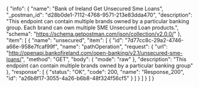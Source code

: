 {
  "info": {
    "name": "Bank of Ireland Get Unsecured Sme Loans",
    "_postman_id": "d28b0de1-7112-4768-9571-213e83dda470",
    "description": "This endpoint can contain multiple brands owned by a particular banking group. Each brand can own multiple SME Unsecured Loan products.",
    "schema": "https://schema.getpostman.com/json/collection/v2.0.0/"
  },
  "item": [
    {
      "name": "unsecured",
      "item": [
        {
          "id": "7d77cc8c-29a2-4746-a66e-958e7fcaf99f",
          "name": "pathOperation",
          "request": {
            "url": "http://openapi.bankofireland.com/open-banking/v2.1/unsecured-sme-loans/",
            "method": "GET",
            "body": {
              "mode": "raw"
            },
            "description": "This endpoint can contain multiple brands owned by a particular banking group"
          },
          "response": [
            {
              "status": "OK",
              "code": 200,
              "name": "Response_200",
              "id": "a26b8f17-3055-4a26-b6b8-48f324f56cf5"
            }
          ]
        }
      ]
    }
  ]
}